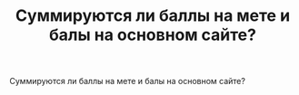 ﻿---
title: "Суммируются ли баллы на мете и балы на основном сайте?"
se.owner.user_id: 188116
se.owner.display_name: "hedgehogues"
se.owner.link: "https://ru.meta.stackoverflow.com/users/188116/hedgehogues"
se.link: "https://ru.meta.stackoverflow.com/questions/10364/%d0%a1%d1%83%d0%bc%d0%bc%d0%b8%d1%80%d1%83%d1%8e%d1%82%d1%81%d1%8f-%d0%bb%d0%b8-%d0%b1%d0%b0%d0%bb%d0%bb%d1%8b-%d0%bd%d0%b0-%d0%bc%d0%b5%d1%82%d0%b5-%d0%b8-%d0%b1%d0%b0%d0%bb%d1%8b-%d0%bd%d0%b0-%d0%be%d1%81%d0%bd%d0%be%d0%b2%d0%bd%d0%be%d0%bc-%d1%81%d0%b0%d0%b9%d1%82%d0%b5"
se.question_id: 10364
se.post_type: question
se.score: 4
---
<p>Суммируются ли баллы на мете и балы на основном сайте?</p>
